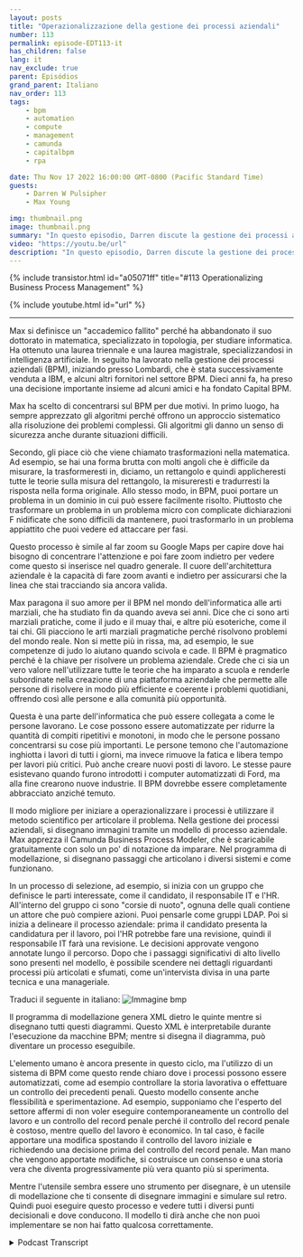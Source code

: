 ```yaml
---
layout: posts
title: "Operazionalizzazione della gestione dei processi aziendali"
number: 113
permalink: episode-EDT113-it
has_children: false
lang: it
nav_exclude: true
parent: Episódios
grand_parent: Italiano
nav_order: 113
tags:
    - bpm
    - automation
    - compute
    - management
    - camunda
    - capitalbpm
    - rpa

date: Thu Nov 17 2022 16:00:00 GMT-0800 (Pacific Standard Time)
guests:
    - Darren W Pulsipher
    - Max Young

img: thumbnail.png
image: thumbnail.png
summary: "In questo episodio, Darren discute la gestione dei processi aziendali e l'automazione con Max Young, CEO di Capital BPM."
video: "https://youtu.be/url"
description: "In questo episodio, Darren discute la gestione dei processi aziendali e l'automazione con Max Young, CEO di Capital BPM."
---
```


<div>
{% include transistor.html id="a05071ff" title="#113 Operationalizing Business Process Management" %}

{% include youtube.html id="url" %}
</div>

---

Max si definisce un "accademico fallito" perché ha abbandonato il suo dottorato in matematica, specializzato in topologia, per studiare informatica. Ha ottenuto una laurea triennale e una laurea magistrale, specializzandosi in intelligenza artificiale. In seguito ha lavorato nella gestione dei processi aziendali (BPM), iniziando presso Lombardi, che è stata successivamente venduta a IBM, e alcuni altri fornitori nel settore BPM. Dieci anni fa, ha preso una decisione importante insieme ad alcuni amici e ha fondato Capital BPM.

Max ha scelto di concentrarsi sul BPM per due motivi. In primo luogo, ha sempre apprezzato gli algoritmi perché offrono un approccio sistematico alla risoluzione dei problemi complessi. Gli algoritmi gli danno un senso di sicurezza anche durante situazioni difficili.

Secondo, gli piace ciò che viene chiamato trasformazioni nella matematica. Ad esempio, se hai una forma brutta con molti angoli che è difficile da misurare, la trasformeresti in, diciamo, un rettangolo e quindi applicheresti tutte le teorie sulla misura del rettangolo, la misureresti e tradurresti la risposta nella forma originale. Allo stesso modo, in BPM, puoi portare un problema in un dominio in cui può essere facilmente risolto. Piuttosto che trasformare un problema in un problema micro con complicate dichiarazioni F nidificate che sono difficili da mantenere, puoi trasformarlo in un problema appiattito che puoi vedere ed attaccare per fasi.

Questo processo è simile al far zoom su Google Maps per capire dove hai bisogno di concentrare l'attenzione e poi fare zoom indietro per vedere come questo si inserisce nel quadro generale. Il cuore dell'architettura aziendale è la capacità di fare zoom avanti e indietro per assicurarsi che la linea che stai tracciando sia ancora valida.

Max paragona il suo amore per il BPM nel mondo dell'informatica alle arti marziali, che ha studiato fin da quando aveva sei anni. Dice che ci sono arti marziali pratiche, come il judo e il muay thai, e altre più esoteriche, come il tai chi. Gli piacciono le arti marziali pragmatiche perché risolvono problemi del mondo reale. Non si mette più in rissa, ma, ad esempio, le sue competenze di judo lo aiutano quando scivola e cade. Il BPM è pragmatico perché è la chiave per risolvere un problema aziendale. Crede che ci sia un vero valore nell'utilizzare tutte le teorie che ha imparato a scuola e renderle subordinate nella creazione di una piattaforma aziendale che permette alle persone di risolvere in modo più efficiente e coerente i problemi quotidiani, offrendo così alle persone e alla comunità più opportunità.

Questa è una parte dell'informatica che può essere collegata a come le persone lavorano. Le cose possono essere automatizzate per ridurre la quantità di compiti ripetitivi e monotoni, in modo che le persone possano concentrarsi su cose più importanti. Le persone temono che l'automazione inghiotta i lavori di tutti i giorni, ma invece rimuove la fatica e libera tempo per lavori più critici. Può anche creare nuovi posti di lavoro. Le stesse paure esistevano quando furono introdotti i computer automatizzati di Ford, ma alla fine crearono nuove industrie. Il BPM dovrebbe essere completamente abbracciato anziché temuto.

Il modo migliore per iniziare a operazionalizzare i processi è utilizzare il metodo scientifico per articolare il problema. Nella gestione dei processi aziendali, si disegnano immagini tramite un modello di processo aziendale. Max apprezza il Camunda Business Process Modeler, che è scaricabile gratuitamente con solo un po' di notazione da imparare. Nel programma di modellazione, si disegnano passaggi che articolano i diversi sistemi e come funzionano.

In un processo di selezione, ad esempio, si inizia con un gruppo che definisce le parti interessate, come il candidato, il responsabile IT e l'HR. All'interno del gruppo ci sono "corsie di nuoto", ognuna delle quali contiene un attore che può compiere azioni. Puoi pensarle come gruppi LDAP. Poi si inizia a delineare il processo aziendale: prima il candidato presenta la candidatura per il lavoro, poi l'HR potrebbe fare una revisione, quindi il responsabile IT farà una revisione. Le decisioni approvate vengono annotate lungo il percorso. Dopo che i passaggi significativi di alto livello sono presenti nel modello, è possibile scendere nei dettagli riguardanti processi più articolati e sfumati, come un'intervista divisa in una parte tecnica e una manageriale.

Traduci il seguente in italiano: ![Immagine bmp](./bpm.png)

Il programma di modellazione genera XML dietro le quinte mentre si disegnano tutti questi diagrammi. Questo XML è interpretabile durante l'esecuzione da macchine BPM; mentre si disegna il diagramma, può diventare un processo eseguibile.

L'elemento umano è ancora presente in questo ciclo, ma l'utilizzo di un sistema di BPM come questo rende chiaro dove i processi possono essere automatizzati, come ad esempio controllare la storia lavorativa o effettuare un controllo dei precedenti penali. Questo modello consente anche flessibilità e sperimentazione. Ad esempio, supponiamo che l'esperto del settore affermi di non voler eseguire contemporaneamente un controllo del lavoro e un controllo del record penale perché il controllo del record penale è costoso, mentre quello del lavoro è economico. In tal caso, è facile apportare una modifica spostando il controllo del lavoro iniziale e richiedendo una decisione prima del controllo del record penale. Man mano che vengono apportate modifiche, si costruisce un consenso e una storia vera che diventa progressivamente più vera quanto più si sperimenta.

Mentre l'utensile sembra essere uno strumento per disegnare, è un utensile di modellazione che ti consente di disegnare immagini e simulare sul retro. Quindi puoi eseguire questo processo e vedere tutti i diversi punti decisionali e dove conducono. Il modello ti dirà anche che non puoi implementare se non hai fatto qualcosa correttamente.



<details>
<summary> Podcast Transcript </summary>

<p></p>

</details>
